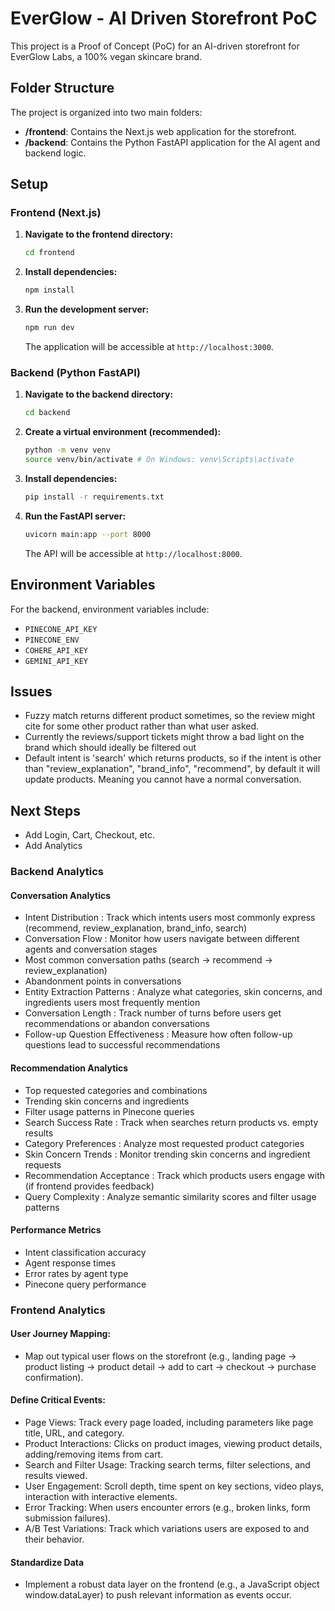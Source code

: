# EverGlow - AI Driven Storefront PoC

This project is a Proof of Concept (PoC) for an AI-driven storefront for EverGlow Labs, a 100% vegan skincare brand.

## Folder Structure

The project is organized into two main folders:

-   **/frontend**: Contains the Next.js web application for the storefront.
-   **/backend**: Contains the Python FastAPI application for the AI agent and backend logic.

## Setup

### Frontend (Next.js)
1.  **Navigate to the frontend directory:**
    ```bash
    cd frontend
    ```
2.  **Install dependencies:**
    ```bash
    npm install
    ```
3.  **Run the development server:**
    ```bash
    npm run dev
    ```
    The application will be accessible at `http://localhost:3000`.

### Backend (Python FastAPI)
1.  **Navigate to the backend directory:**
    ```bash
    cd backend
    ```
2.  **Create a virtual environment (recommended):**
    ```bash
    python -m venv venv
    source venv/bin/activate # On Windows: venv\Scripts\activate
    ```
3.  **Install dependencies:**
    ```bash
    pip install -r requirements.txt
    ```
4.  **Run the FastAPI server:**
    ```bash
    uvicorn main:app --port 8000
    ```
    The API will be accessible at `http://localhost:8000`.

## Environment Variables
For the backend, environment variables include:
-   `PINECONE_API_KEY`
-   `PINECONE_ENV`
-   `COHERE_API_KEY`
-   `GEMINI_API_KEY`

## Issues
- Fuzzy match returns different product sometimes, so the review might cite for some other product rather than what user asked.
- Currently the reviews/support tickets might throw a bad light on the brand which should ideally be filtered out
- Default intent is 'search' which returns products, so if the intent is other than "review_explanation", "brand_info", "recommend", by default it will update products. Meaning you cannot have a normal conversation.

## Next Steps
- Add Login, Cart, Checkout, etc.
- Add Analytics
### Backend Analytics
#### Conversation Analytics
- Intent Distribution : Track which intents users most commonly express (recommend, review_explanation, brand_info, search)
- Conversation Flow : Monitor how users navigate between different agents and conversation stages
- Most common conversation paths (search → recommend → review_explanation)
- Abandonment points in conversations
- Entity Extraction Patterns : Analyze what categories, skin concerns, and ingredients users most frequently mention
- Conversation Length : Track number of turns before users get recommendations or abandon conversations
- Follow-up Question Effectiveness : Measure how often follow-up questions lead to successful recommendations
#### Recommendation Analytics
- Top requested categories and combinations
- Trending skin concerns and ingredients
- Filter usage patterns in Pinecone queries
- Search Success Rate : Track when searches return products vs. empty results
- Category Preferences : Analyze most requested product categories
- Skin Concern Trends : Monitor trending skin concerns and ingredient requests
- Recommendation Acceptance : Track which products users engage with (if frontend provides feedback)
- Query Complexity : Analyze semantic similarity scores and filter usage patterns
#### Performance Metrics
- Intent classification accuracy
- Agent response times
- Error rates by agent type
- Pinecone query performance
### Frontend Analytics
#### User Journey Mapping:
- Map out typical user flows on the storefront (e.g., landing page -> product listing -> product detail -> add to cart -> checkout -> purchase confirmation).
#### Define Critical Events:
- Page Views: Track every page loaded, including parameters like page title, URL, and category.
- Product Interactions: Clicks on product images, viewing product details, adding/removing items from cart.
- Search and Filter Usage: Tracking search terms, filter selections, and results viewed.
- User Engagement: Scroll depth, time spent on key sections, video plays, interaction with interactive elements.
- Error Tracking: When users encounter errors (e.g., broken links, form submission failures).
- A/B Test Variations: Track which variations users are exposed to and their behavior.
#### Standardize Data
- Implement a robust data layer on the frontend (e.g., a JavaScript object window.dataLayer) to push relevant information as events occur.